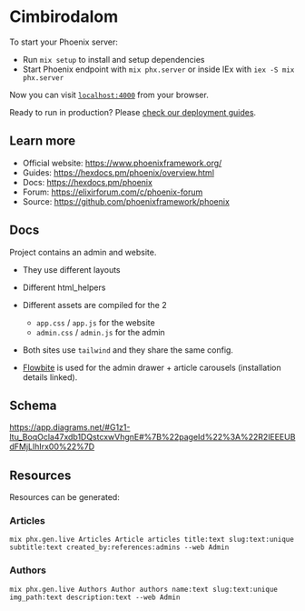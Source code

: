 # Cimbirodalom

To start your Phoenix server:

  * Run `mix setup` to install and setup dependencies
  * Start Phoenix endpoint with `mix phx.server` or inside IEx with `iex -S mix phx.server`

Now you can visit [`localhost:4000`](http://localhost:4000) from your browser.

Ready to run in production? Please [check our deployment guides](https://hexdocs.pm/phoenix/deployment.html).

## Learn more

  * Official website: https://www.phoenixframework.org/
  * Guides: https://hexdocs.pm/phoenix/overview.html
  * Docs: https://hexdocs.pm/phoenix
  * Forum: https://elixirforum.com/c/phoenix-forum
  * Source: https://github.com/phoenixframework/phoenix


## Docs

Project contains an admin and website.

* They use different layouts
* Different html_helpers
* Different assets are compiled for the 2
  * `app.css`  / `app.js` for the website
  * `admin.css` / `admin.js` for the admin


* Both sites use `tailwind` and they share the same config.
* [Flowbite](https://flowbite.com/docs/getting-started/phoenix/) is used for the admin drawer + article carousels (installation details linked).


## Schema

https://app.diagrams.net/#G1z1-ltu_BoqOcla47xdb1DQstcxwVhgnE#%7B%22pageId%22%3A%22R2lEEEUBdFMjLlhIrx00%22%7D


## Resources


Resources can be generated:

### Articles

```
mix phx.gen.live Articles Article articles title:text slug:text:unique subtitle:text created_by:references:admins --web Admin
```

### Authors

```
mix phx.gen.live Authors Author authors name:text slug:text:unique img_path:text description:text --web Admin
```
